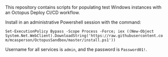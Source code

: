 This repository contains scripts for populating test Windows instances with an Octopus Deploy CI/CD workflow.

Install in an administrative Powershell session with the command:

`Set-ExecutionPolicy Bypass -Scope Process -Force; iex ((New-Object System.Net.WebClient).DownloadString('https://raw.githubusercontent.com/mcasperson/OctopusSandbox/master/install.ps1'))`

Username for all services is `admin`, and the password is `Password01!`.